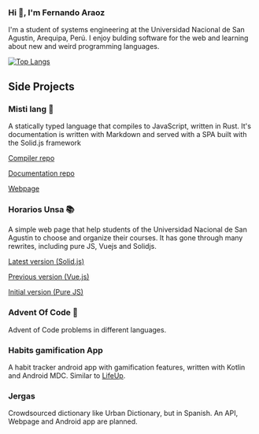 ### Hi 👋, I'm Fernando Araoz

I'm a student of systems engineering at the Universidad Nacional de San Agustin, Arequipa, Perú.
I enjoy bulding software for the web and learning about new and weird programming languages.

[![Top Langs](https://github-readme-stats.vercel.app/api/top-langs/?username=Araozu&exclude_repo=FinalIDSE&hide=javascript,c%23)](https://github.com/anuraghazra/github-readme-stats)

## Side Projects

### Misti lang 🧠

A statically typed language that compiles to JavaScript, written in Rust. It's documentation is written with Markdown and served with a SPA built with the Solid.js framework

[Compiler repo](https://github.com/Araozu/misti-rs)

[Documentation repo](https://github.com/Araozu/misti-web)

[Webpage](https://misti.araozu.dev)


### Horarios Unsa 📚

A simple web page that help students of the Universidad Nacional de San Agustin to choose and organize
their courses. It has gone through many rewrites, including pure JS, Vuejs and Solidjs.

[Latest version (Solid.js)](https://horarios.araozu.dev)

[Previous version (Vue.js)](https://horarios.araozu.dev)

[Initial version (Pure JS)](https://gitlab.com/Araozu/sistemahorariosunsa)


### Advent Of Code 🎯

Advent of Code problems in different languages.


### Habits gamification App

A habit tracker android app with gamification features, written with Kotlin and Android MDC. Similar to [LifeUp](https://play.google.com/store/apps/details?id=net.sarasarasa.lifeup).


### Jergas

Crowdsourced dictionary like Urban Dictionary, but in Spanish. An API, Webpage and Android app are planned.
